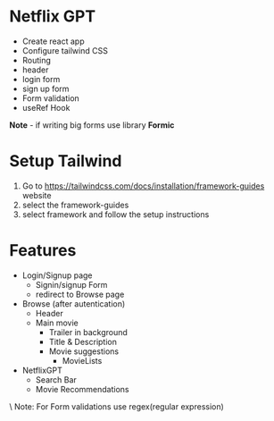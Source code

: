 # Netflix GPT

 - Create react app
 - Configure tailwind CSS
 - Routing
 - header
 - login form
 - sign up form
 - Form validation
 - useRef Hook

 **Note** - if writing big forms use library **Formic**

# Setup Tailwind

1. Go to https://tailwindcss.com/docs/installation/framework-guides website
2. select the framework-guides
3. select framework and follow the setup instructions

# Features 
 - Login/Signup page
    - Signin/signup Form
    - redirect to Browse page
 - Browse (after autentication)
    - Header
    - Main movie
        - Trailer in background
        - Title & Description
        - Movie suggestions
            - MovieLists
 - NetflixGPT
    - Search Bar
    - Movie Recommendations

\\ Note: For Form validations use regex(regular expression)
